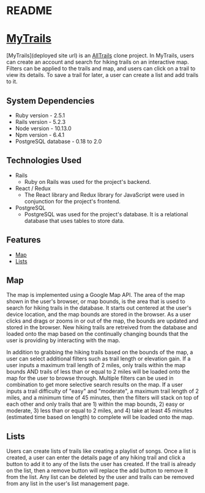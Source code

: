 # README

# [MyTrails](https://star-trails-9001.herokuapp.com/#/)
[MyTrails](deployed site url) is an [AllTrails](https://www.alltrails.com/) clone project.
In MyTrails, users can create an account and search for hiking trails on an interactive map. 
Filters can be applied to the trails and map, and users can click on a trail to view its details.
To save a trail for later, a user can create a list and add trails to it.

## System Dependencies
* Ruby version - 2.5.1
* Rails version - 5.2.3
* Node version - 10.13.0
* Npm version - 6.4.1
* PostgreSQL database - 0.18 to 2.0

## Technologies Used
* Rails
    * Ruby on Rails was used for the project's backend.
* React / Redux
    * The React library and Redux library for JavaScript were used in conjunction for the project's frontend.
* PostgreSQL
    * PostgreSQL was used for the project's database. It is a relational database that uses tables to store data. 

## Features 
* [Map](#map)
* [Lists](#lists)

## Map
The map is implemented using a Google Map API. The area of the map shown in the user's browser, or map bounds, is the area that is used to search for hiking trails in the database. It starts out centered at the user's device location, and the map bounds are stored in the browser. As a user clicks and drags or zooms in or out of the map, the bounds are updated and stored in the browser. New hiking trails are retreived from the database and loaded onto the map based on the continually changing bounds that the user is providing by interacting with the map.

In addition to grabbing the hiking trails based on the bounds of the map, a user can select additional filters such as trail length or elevation gain. If a user inputs a maximum trail length of 2 miles, only trails within the map bounds AND trails of less than or equal to 2 miles will be loaded onto the map for the user to browse through. Multiple filters can be used in combination to get more selective search results on the map. If a user inputs a trail difficulty of "easy" and "moderate", a maximum trail length of 2 miles, and a minimum time of 45 minutes, then the filters will stack on top of each other and only trails that are 1) within the map bounds, 2) easy or moderate, 3) less than or equal to 2 miles, and 4) take at least 45 minutes (estimated time based on length) to complete will be loaded onto the map. 

## Lists
Users can create lists of trails like creating a playlist of songs. Once a list is created, a user can enter the details page of any hiking trail and click a button to add it to any of the lists the user has created. If the trail is already on the list, then a remove button will replace the add button to remove it from the list. Any list can be deleted by the user and trails can be removed from any list in the user's list management page. 